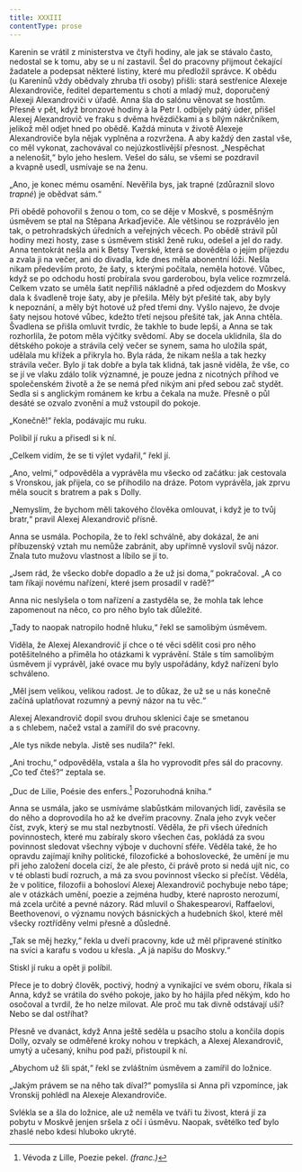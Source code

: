 ```yaml
---
title: XXXIII
contentType: prose
---
```


<section>

Karenin se vrátil z ministerstva ve čtyři hodiny, ale jak se stávalo často, nedostal se k tomu, aby se u ní zastavil. Šel do pracovny přijmout čekající žadatele a podepsat některé listiny, které mu předložil správce. K obědu (u Kareninů vždy obědvaly zhruba tři osoby) přišli: stará sestřenice Alexeje Alexandroviče, ředitel departementu s chotí a mladý muž, doporučený Alexeji Alexandroviči v úřadě. Anna šla do salónu věnovat se hostům. Přesně v pět, když bronzové hodiny à la Petr I. odbíjely pátý úder, přišel Alexej Alexandrovič ve fraku s dvěma hvězdičkami a s bílým nákrčníkem, jelikož měl odjet hned po obědě. Každá minuta v životě Alexeje Alexandroviče byla nějak vyplněna a rozvržena. A aby každý den zastal vše, co měl vykonat, zachovával co nejúzkostlivější přesnost. „Nespěchat a nelenošit,“ bylo jeho heslem. Vešel do sálu, se všemi se pozdravil a kvapně usedl, usmívaje se na ženu.

„Ano, je konec mému osamění. Nevěřila bys, jak trapné (zdůraznil slovo _trapné_) je obědvat sám.“

Při obědě pohovořil s ženou o tom, co se děje v Moskvě, s posměšným úsměvem se ptal na Stěpana Arkaďjeviče. Ale většinou se rozprávělo jen tak, o petrohradských úředních a veřejných věcech. Po obědě strávil půl hodiny mezi hosty, zase s úsměvem stiskl ženě ruku, odešel a jel do rady. Anna tentokrát nešla ani k Betsy Tverské, která se dověděla o jejím příjezdu a zvala ji na večer, ani do divadla, kde dnes měla abonentní lóži. Nešla nikam především proto, že šaty, s kterými počítala, neměla hotové. Vůbec, když se po odchodu hostí probírala svou garderobou, byla velice rozmrzelá. Celkem vzato se uměla šatit nepříliš nákladně a před odjezdem do Moskvy dala k švadleně troje šaty, aby je přešila. Měly být přešité tak, aby byly k nepoznání, a měly být hotové už před třemi dny. Vyšlo najevo, že dvoje šaty nejsou hotové vůbec, kdežto třetí nejsou přešité tak, jak Anna chtěla. Švadlena se přišla omluvit tvrdíc, že takhle to bude lepší, a Anna se tak rozhorlila, že potom měla výčitky svědomí. Aby se docela uklidnila, šla do dětského pokoje a strávila celý večer se synem, sama ho uložila spát, udělala mu křížek a přikryla ho. Byla ráda, že nikam nešla a tak hezky strávila večer. Bylo jí tak dobře a byla tak klidná, tak jasně viděla, že vše, co se jí ve vlaku zdálo tolik významné, je pouze jedna z nicotných příhod ve společenském životě a že se nemá před nikým ani před sebou zač stydět. Sedla si s anglickým románem ke krbu a čekala na muže. Přesně o půl desáté se ozvalo zvonění a muž vstoupil do pokoje.

„Konečně!“ řekla, podávajíc mu ruku.

Políbil jí ruku a přisedl si k ní.

„Celkem vidím, že se ti výlet vydařil,“ řekl jí.

„Ano, velmi,“ odpověděla a vyprávěla mu všecko od začátku: jak cestovala s Vronskou, jak přijela, co se přihodilo na dráze. Potom vyprávěla, jak zprvu měla soucit s bratrem a pak s Dolly.

„Nemyslím, že bychom měli takového člověka omlouvat, i když je to tvůj bratr,“ pravil Alexej Alexandrovič přísně.

Anna se usmála. Pochopila, že to řekl schválně, aby dokázal, že ani příbuzenský vztah mu nemůže zabránit, aby upřímně vyslovil svůj názor. Znala tuto mužovu vlastnost a líbilo se jí to.

„Jsem rád, že všecko dobře dopadlo a že už jsi doma,“ pokračoval. „A co tam říkají novému nařízení, které jsem prosadil v radě?“

Anna nic neslyšela o tom nařízení a zastyděla se, že mohla tak lehce zapomenout na něco, co pro něho bylo tak důležité.

„Tady to naopak natropilo hodně hluku,“ řekl se samolibým úsměvem.

Viděla, že Alexej Alexandrovič jí chce o té věci sdělit cosi pro něho potěšitelného a přiměla ho otázkami k vyprávění. Stále s tím samolibým úsměvem jí vyprávěl, jaké ovace mu byly uspořádány, když nařízení bylo schváleno.

„Měl jsem velikou, velikou radost. Je to důkaz, že už se u nás konečně začíná uplatňovat rozumný a pevný názor na tu věc.“

Alexej Alexandrovič dopil svou druhou sklenici čaje se smetanou a s chlebem, načež vstal a zamířil do své pracovny.

„Ale tys nikde nebyla. Jistě ses nudila?“ řekl.

„Ani trochu,“ odpověděla, vstala a šla ho vyprovodit přes sál do pracovny. „Co teď čteš?“ zeptala se.

„Duc de Lilie, Poésie des enfers.[^18] Pozoruhodná kniha.“

Anna se usmála, jako se usmíváme slabůstkám milovaných lidí, zavěsila se do něho a doprovodila ho až ke dveřím pracovny. Znala jeho zvyk večer číst, zvyk, který se mu stal nezbytností. Věděla, že při všech úředních povinnostech, které mu zabíraly skoro všechen čas, pokládá za svou povinnost sledovat všechny výboje v duchovní sféře. Věděla také, že ho opravdu zajímají knihy politické, filozofické a bohoslovecké, že umění je mu při jeho založení docela cizí, že ale přesto, či právě proto si nedá ujít nic, co v té oblasti budí rozruch, a má za svou povinnost všecko si přečíst. Věděla, že v politice, filozofii a bohosloví Alexej Alexandrovič pochybuje nebo tápe; ale v otázkách umění, poezie a zejména hudby, které naprosto nerozumí, má zcela určité a pevné názory. Rád mluvil o Shakespearovi, Raffaelovi, Beethovenovi, o významu nových básnických a hudebních škol, které měl všecky roztříděny velmi přesně a důsledně.

„Tak se měj hezky,“ řekla u dveří pracovny, kde už měl připravené stínítko na svíci a karafu s vodou u křesla. „A já napíšu do Moskvy.“

Stiskl jí ruku a opět ji políbil.

Přece je to dobrý člověk, poctivý, hodný a vynikající ve svém oboru, říkala si Anna, když se vrátila do svého pokoje, jako by ho hájila před někým, kdo ho osočoval a tvrdil, že ho nelze milovat. Ale proč mu tak divně odstávají uši? Nebo se dal ostříhat?

Přesně ve dvanáct, když Anna ještě seděla u psacího stolu a končila dopis Dolly, ozvaly se odměřené kroky nohou v trepkách, a Alexej Alexandrovič, umytý a učesaný, knihu pod paží, přistoupil k ní.

„Abychom už šli spát,“ řekl se zvláštním úsměvem a zamířil do ložnice.

„Jakým právem se na něho tak díval?“ pomyslila si Anna při vzpomínce, jak Vronskij pohlédl na Alexeje Alexandroviče.

Svlékla se a šla do ložnice, ale už neměla ve tváři tu živost, která jí za pobytu v Moskvě jenjen sršela z očí i úsměvu. Naopak, světélko teď bylo zhaslé nebo kdesi hluboko ukryté.

</section>

<section>

[^18]: Vévoda z Lille, Poezie pekel. _(franc.)_

</section>
